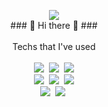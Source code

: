<!--
<img src="https://capsule-render.vercel.app/api?type=Waving&color=auto&height=300&section=header&text=Juneyoung%20Park&fontSize=90" />
-->
<p align="center">
<img src="https://capsule-render.vercel.app/api?type=Waving&color=auto&height=300&section=header&text=JuneyoungPark();&fontSize=90" />
</br>
### 👋 Hi there 👋 ###
</br></br>
Techs that I've used
</br></br>
<img src="https://img.shields.io/badge/HTML5-E34F26?style=flat-square&logo=Php&logoColor=white"/></a>&nbsp;
<img src="https://img.shields.io/badge/Php-777BB4?style=flat-square&logo=Php&logoColor=white"/></a>&nbsp;
<img src="https://img.shields.io/badge/Javascript-F7DF1E?style=flat-square&logo=Javascript&logoColor=white"/></a></br>
<img src="https://img.shields.io/badge/MSSQL-CC2927?style=flat-square&logo=MicrosoftSQLServer&logoColor=white"/></a>&nbsp;
<img src="https://img.shields.io/badge/MySQL-4479A1?style=flat-square&logo=MySQL&logoColor=white"/></a>&nbsp;
<img src="https://img.shields.io/badge/PostgreSQL-4169E1?style=flat-square&logo=PostgreSQL&logoColor=white"/></a></br>
<img src="https://img.shields.io/badge/CentOS-262577?style=flat-square&logo=CentOS&logoColor=white"/></a>&nbsp;
<img src="https://img.shields.io/badge/Windows-0078D6?style=flat-square&logo=Windows&logoColor=white"/></a>&nbsp;
</p>
